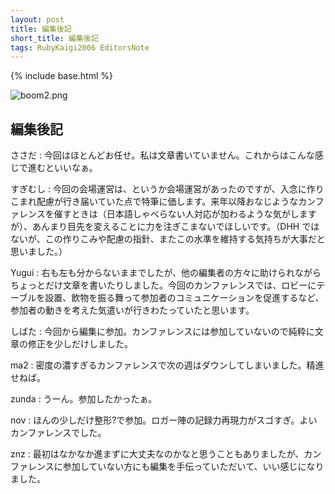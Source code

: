 ```yaml
---
layout: post
title: 編集後記
short_title: 編集後記
tags: RubyKaigi2006 EditorsNote
---
```

{% include base.html %}

![boom2.png]({{base}}{{site.baseurl}}/images/RubyKaigi2006-EditorsNote/boom2.png)

## 編集後記

ささだ
:  今回はほとんどお任せ。私は文章書いていません。これからはこんな感じで進むといいなぁ。

すぎむし
:  今回の会場運営は、というか会場運営があったのですが、入念に作りこまれ配慮が行き届いていた点で特筆に価します。来年以降おなじようなカンファレンスを催すときは（日本語しゃべらない人対応が加わるような気がしますが）、あんまり目先を変えることに力を注ぎこまないでほしいです。（DHH ではないが、この作りこみや配慮の指針、またこの水準を維持する気持ちが大事だと思いました。）

Yugui
:  右も左も分からないままでしたが、他の編集者の方々に助けられながらちょっとだけ文章を書いたりしました。今回のカンファレンスでは、ロビーにテーブルを設置、飲物を振る舞って参加者のコミュニケーションを促進するなど、参加者の動きを考えた気遣いが行きわたっていたと思います。

しばた
:  今回から編集に参加。カンファレンスには参加していないので純粋に文章の修正を少しだけしました。

ma2
:  密度の濃すぎるカンファレンスで次の週はダウンしてしまいました。精進せねば。

zunda
:  うーん。参加したかったぁ。

nov
:  ほんの少しだけ整形?で参加。ロガー陣の記録力再現力がスゴすぎ。よいカンファレンスでした。

znz
:  最初はなかなか進まずに大丈夫なのかなと思うこともありましたが、カンファレンスに参加していない方にも編集を手伝っていただいて、いい感じになりました。


